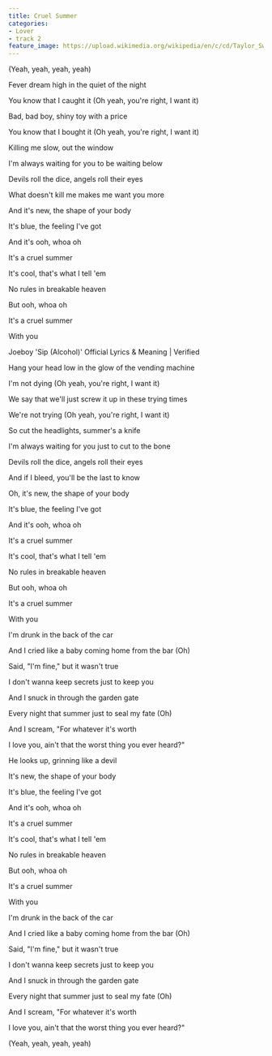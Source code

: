 ```yaml
---
title: Cruel Summer
categories:
- Lover
- track 2
feature_image: https://upload.wikimedia.org/wikipedia/en/c/cd/Taylor_Swift_-_Lover.png
--- 
```

(Yeah, yeah, yeah, yeah)

Fever dream high in the quiet of the night

You know that I caught it (Oh yeah, you're right, I want it)

Bad, bad boy, shiny toy with a price

You know that I bought it (Oh yeah, you're right, I want it)

Killing me slow, out the window

I'm always waiting for you to be waiting below

Devils roll the dice, angels roll their eyes

What doesn't kill me makes me want you more

And it's new, the shape of your body

It's blue, the feeling I've got

And it's ooh, whoa oh

It's a cruel summer

It's cool, that's what I tell 'em

No rules in breakable heaven

But ooh, whoa oh

It's a cruel summer

With you

Joeboy 'Sip (Alcohol)' Official Lyrics & Meaning | Verified

Hang your head low in the glow of the vending machine

I'm not dying (Oh yeah, you're right, I want it)

We say that we'll just screw it up in these trying times

We're not trying (Oh yeah, you're right, I want it)

So cut the headlights, summer's a knife

I'm always waiting for you just to cut to the bone

Devils roll the dice, angels roll their eyes

And if I bleed, you'll be the last to know

Oh, it's new, the shape of your body

It's blue, the feeling I've got

And it's ooh, whoa oh

It's a cruel summer

It's cool, that's what I tell 'em

No rules in breakable heaven

But ooh, whoa oh

It's a cruel summer

With you

I'm drunk in the back of the car

And I cried like a baby coming home from the bar (Oh)

Said, "I'm fine," but it wasn't true

I don't wanna keep secrets just to keep you

And I snuck in through the garden gate

Every night that summer just to seal my fate (Oh)

And I scream, "For whatever it's worth

I love you, ain't that the worst thing you ever heard?"

He looks up, grinning like a devil

It's new, the shape of your body

It's blue, the feeling I've got

And it's ooh, whoa oh

It's a cruel summer

It's cool, that's what I tell 'em

No rules in breakable heaven

But ooh, whoa oh

It's a cruel summer

With you

I'm drunk in the back of the car

And I cried like a baby coming home from the bar (Oh)

Said, "I'm fine," but it wasn't true

I don't wanna keep secrets just to keep you

And I snuck in through the garden gate

Every night that summer just to seal my fate (Oh)

And I scream, "For whatever it's worth

I love you, ain't that the worst thing you ever heard?"

(Yeah, yeah, yeah, yeah)